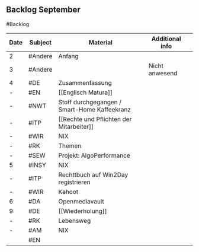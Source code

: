 ## Backlog September
#Backlog

| Date | Subject | Material                                     | Additional info |     |
| ---- | ------- | -------------------------------------------- | --------------- | --- |
| 2    | #Andere | Anfang                                       |                 |     |
| 3    | #Andere |                                              | Nicht anwesend  |     |
| 4    | #DE     | Zusammenfassung                              |                 |     |
| -    | #EN     | [[Englisch Matura]]                          |                 |     |
| -    | #NWT    | Stoff durchgegangen / Smart-Home Kaffeekranz |                 |     |
| -    | #ITP    | [[Rechte und Pflichten der Mitarbeiter]]     |                 |     |
| -    | #WIR    | NIX                                          |                 |     |
| -    | #RK     | Themen                                       |                 |     |
| -    | #SEW    | Projekt: AlgoPerformance                     |                 |     |
| 5    | #INSY   | NIX                                          |                 |     |
| -    | #ITP    | Rechttbuch auf Win2Day registrieren          |                 |     |
| -    | #WIR    | Kahoot                                       |                 |     |
| 6    | #DA     | Openmediavault                               |                 |     |
| 9    | #DE     | [[Wiederholung]]                             |                 |     |
| -    | #RK     | Lebensweg                                    |                 |     |
| -    | #AM     | NIX                                          |                 |     |
|      | #EN     |                                              |                 |     |
